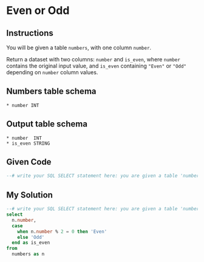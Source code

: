 # Even or Odd

## Instructions

You will be given a table `numbers`, with one column `number`.

Return a dataset with two columns: `number` and `is_even`, where `number` contains the original input value, and `is_even` containing `"Even"` or `"Odd"` depending on `number` column values.

## Numbers table schema

```
* number INT
```

## Output table schema

```
* number  INT
* is_even STRING
```

## Given Code
```sql
--# write your SQL SELECT statement here: you are given a table 'numbers' with column 'number', return a table with column 'number' and your result in a column named 'is_even'.
```

## My Solution
```sql
--# write your SQL SELECT statement here: you are given a table 'numbers' with column 'number', return a table with column 'number' and your result in a column named 'is_even'.
select
  n.number,
  case
    when n.number % 2 = 0 then 'Even'
    else 'Odd'
  end as is_even
from
  numbers as n
```
